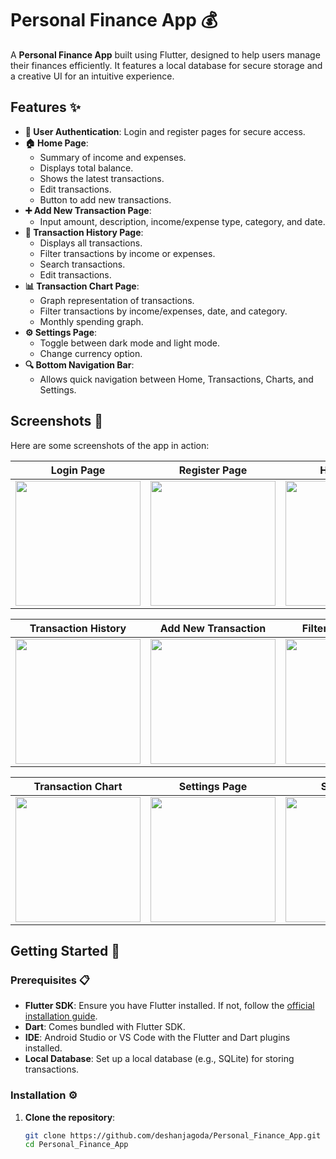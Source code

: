 # Personal Finance App 💰

A **Personal Finance App** built using Flutter, designed to help users manage their finances efficiently. It features a local database for secure storage and a creative UI for an intuitive experience.

## Features ✨

- **🔐 User Authentication**: Login and register pages for secure access.
- **🏠 Home Page**:
  - Summary of income and expenses.
  - Displays total balance.
  - Shows the latest transactions.
  - Edit transactions.
  - Button to add new transactions.
- **➕ Add New Transaction Page**:
  - Input amount, description, income/expense type, category, and date.
- **📜 Transaction History Page**:
  - Displays all transactions.
  - Filter transactions by income or expenses.
  - Search transactions.
  - Edit transactions.
- **📊 Transaction Chart Page**:
  - Graph representation of transactions.
  - Filter transactions by income/expenses, date, and category.
  - Monthly spending graph.
- **⚙️ Settings Page**:
  - Toggle between dark mode and light mode.
  - Change currency option.
- **🔍 Bottom Navigation Bar**:
  - Allows quick navigation between Home, Transactions, Charts, and Settings.

## Screenshots 📸

Here are some screenshots of the app in action:

| **Login Page** | **Register Page** | **Home Page** |
|----------------|-------------------|---------------|
| <img src="screenshots/Login.png" width="200"> | <img src="screenshots/register.png" width="200"> | <img src="screenshots/home.png" width="200"> |

| **Transaction History** | **Add New Transaction** | **Filter Transactions** |
|-------------------------|-------------------------|-------------------------|
| <img src="screenshots/search history.png" width="200"> | <img src="screenshots/Addnew.png" width="200"> | <img src="screenshots/graf filter.png" width="200"> |

| **Transaction Chart** | **Settings Page** | **Slide Panel** |
|-----------------------|-------------------|-----------------|
| <img src="screenshots/Graf.png" width="200"> | <img src="screenshots/Setting.png" width="200"> | <img src="screenshots/SlidePanel.png" width="200"> |

## Getting Started 🚀

### Prerequisites 📋

- **Flutter SDK**: Ensure you have Flutter installed. If not, follow the [official installation guide](https://flutter.dev/docs/get-started/install).
- **Dart**: Comes bundled with Flutter SDK.
- **IDE**: Android Studio or VS Code with the Flutter and Dart plugins installed.
- **Local Database**: Set up a local database (e.g., SQLite) for storing transactions.

### Installation ⚙️

1. **Clone the repository**:
   ```bash
   git clone https://github.com/deshanjagoda/Personal_Finance_App.git
   cd Personal_Finance_App
